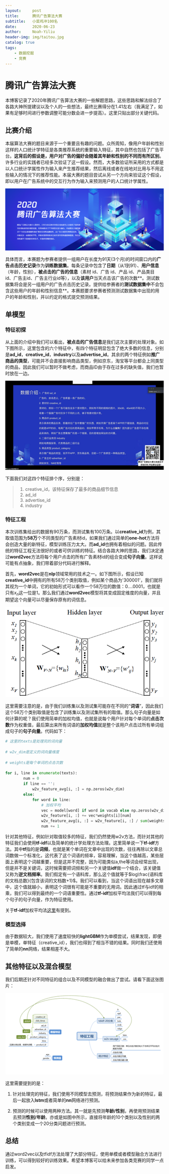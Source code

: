 ```yaml
---
layout:     post
title:      腾讯广告算法大赛
subtitle:   小菜鸡冲100名
date:       2020-06-23
author:     Noah-Yiliu
header-img: img/taitou.jpg
catalog: true
tags:
    - 数据挖掘
    - 竞赛
---
```


# 腾讯广告算法大赛

本博客记录了2020年腾讯广告算法大赛的一些解题思路，这些思路和解法综合了各路大神所提建议以及个人的一些想法，最终比赛得分在1.41左右（我满足了，如果有足够时间进行参数调整可能分数会进一步提高）。这里只贴出部分关键代码。

## 比赛介绍

本届算法大赛的题目来源于一个重要且有趣的问题。众所周知，像用户年龄和性别这样的人口统计学特征是各类推荐系统的重要输入特征，其中自然也包括了广告平台。**这背后的假设是，用户对广告的偏好会随着其年龄和性别的不同而有所区别**。许多行业的实践者已经多次验证了这一假设。然而，大多数验证所采用的方式都是以人口统计学属性作为输入来产生推荐结果，然后离线或者在线地对比用与不用这些输入的情况下的推荐性能。本届大赛的题目尝试从另一个方向来验证这个假设，即以用户在广告系统中的交互行为作为输入来预测用户的人口统计学属性。

![](https://github.com/awzsse/awzsse.github.io/blob/master/img/tencentcomp.png?raw=true)

具体而言，本赛题为参赛者提供一组用户在长度为91天(3个月)的时间窗口内的**广告点击历史记录**作为**训练数据集**。每条记录中包含了**日期**（从1到91）、**用户信息**（年龄，性别），**被点击的广告的信息**（素材 id、广告 id、产品 id、产品类目 id、广告主id、广告主行业id等），以及**该用户**当天点击该广告的次数**。测试数据集将会是另一组用户的广告点击历史记录。提供给参赛者的**测试数据集中**不会包含这些用户的年龄和性别信息**。本赛题要求参赛者预测测试数据集中出现的用户的年龄和性别，并以约定的格式提交预测结果。

## 单模型

### 特征初探

从上面的介绍中我们可以看出，**被点击的广告信息**是我们这次主要的处理对象。如下图所示，这里包含的六个特征中，有四个特征明显包含了绝大多数的信息，分别是**ad_id**，**creative_id**，**industry**以及**advertise_id**。其余的两个特征例如**推广商品的类型**，可能并不会直接影响商品类型，例如京东，淘宝等平台都会上同类型的商品，因此我们可以暂时不做考虑，而商品ID由于存在过多的缺失值，我们也暂时放在一边。

![](https://github.com/awzsse/awzsse.github.io/blob/master/img/tencentfeature.jpg?raw=true)

下面我们对这四个特征排个序，分别是：

> 1. creative_id，该特征保存了最多的商品细节信息
> 2. ad_id
> 3. advertise_id
> 4. industry

### 特征工程

本次训练集给出的数据有90万条，而测试集有100万条。以**creative_id**为例，其取值范围为**58万**个不同类型的广告素材id，如果我们通过简单的**one-hot**方法将会创造大量的新特征，模型训练压力太大。而**ad_id**也拥有着相似的问题。因此传统的特征工程无法很好的或者可供训练的特征。结合各路大神的思路，我们决定通过**word2vec**方法将每个用户点击的所有广告素材id的组合变成**句子向量**。这样说可能有点抽象，我们带着部分代码进行解释。

首先，**word2vec**是在**nlp**领域常用的技术之一。如下图所示，假设已知**creative_id**中拥有的所有58万个类别取值，例如某个商品为'300001'，我们就将其视为一个单词，它的初始形式可以看作一个58万位的数值：$0....0001$，也就是只有$x_n$这一位是$1$。那么我们通过**word2vec**模型将其变成固定维度的向量，并且期望这个向量可以尽量保存原有的词信息。

![](https://github.com/awzsse/awzsse.github.io/blob/master/img/w2v.png?raw=true)

这里需要注意的是，由于我们训练集以及测试集可能存在不同的“**词语**”，因此我们这个58万个类别取值是包含了训练集以及测试集所有的取值。那么句子向量是如何计算的呢？我们使用简单的加权均值，也就是说每个用户针对每个单词的**点击次数**作为权重值，最后算出来所有词语的**加权均值**就是整个该用户点击过所有单词组成句子的**句子向量**。代码如下：

```python
# 这里的texts是处理完的词向量

# w2v_dim是定义的词向量维度

# weights是每个单词的点击次数

for i, line in enumerate(texts):
        num = 0
        if line == '':
            w2v_feature_avg[i, :] = np.zeros(w2v_dim)
        else:
            for word in line:
                # 加权平均
                vec = model[word] if word in vacab else np.zeros(w2v_dim)
                w2v_feature[i, :] += vec*weights[i][num]
                w2v_feature_avg[i, :] = w2v_feature[i, :] / sum(weights[i])
                num += 1
```

针对其他特征，例如针对取值较多的特征，我们仍然使用w2v方法，而针对其他的特征我们会使用**tf-idf**以及简单的统计学处理方法处理。这里简单说一下**tf-idf**方法。其中**tf**指的是**词频**，也就是某个单词在文章中出现的次数，往往再除以文章总词数做一个标准化，这代表了这个词语的频率，容易理解，当这个值越高，某些层面上表明这个词越重要，但是这并不完整，因为可能类似a,the等词会经常出现，但是并不是关键词，这时候需要把词频和另一个关键值**idf**做一个结合，该关键值又称为**逆文档频率**。我们假定有一个语料库，那么这个值就等于$log\frac{语料库的文档总数}{包含该词的文档数+1}$。我们可以看到，当这个词语出现在越多文章中，这个值就越小，表明这个词很有可能是不重要的无用词。因此通过tf与idf的相乘，我们可以得到最终的一个词语重要性。通过**tf-idf**加权平均法我们可以得到每个句子的句子向量，作为特征使用。

关于**tf-idf**加权平均法[这里](https://www.cnblogs.com/Kalafinaian/p/11300953.html)有提到。

### 模型选择

由于数据较大，我们使用了速度较快的**lightGBM**作为单模尝试，结果发现，即便是单模，单特征（creative_id），我们也得到了相当不错的结果。同时我们还使用了简单的**nn**网络，结果相差不大。

## 其他特征以及混合模型

我们后期还针对不同特征的组合以及不同模型的融合做出了尝试。请看下面这张图片：

![感谢小伙伴们提供的思维导图](https://github.com/awzsse/awzsse.github.io/blob/master/img/tencentmodels.png?raw=true)

这里需要提到的是：

1. 针对处理完的特征，我们使用不同模型去预测，将预测结果作为新的特征，最后一起放入**lstm**或者简单的**nn**网络进行预测。

2. 预测的时候可以使用两种方法。其一就是先预测**年龄/性别**，再使用预测结果去预测**性别/年龄**。亦或是如图中所示，直接将年龄的10个类别以及性别的两个类别变成一个20分类问题进行预测。

## 总结

通过word2vec以及tfidf方法处理了大部分特征，使用单模或者模型融合方法进行训练，可以得到较好的训练效果。希望本博客可以给未来参加各类竞赛的同学一点启发。

